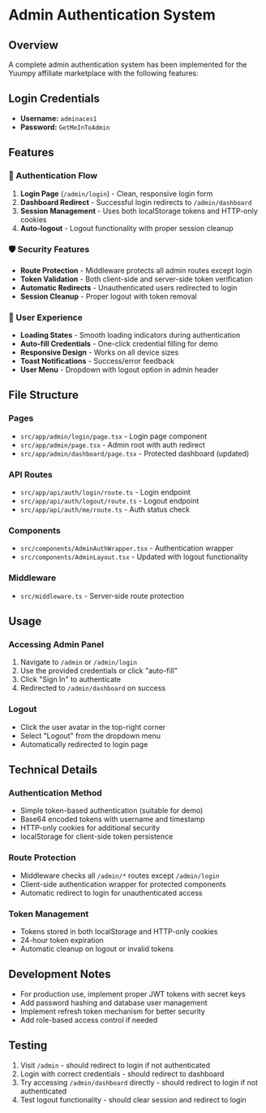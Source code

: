 # Admin Authentication System

## Overview
A complete admin authentication system has been implemented for the Yuumpy affiliate marketplace with the following features:

## Login Credentials
- **Username:** `adminaces1`
- **Password:** `GetMeInToAdmin`

## Features

### 🔐 Authentication Flow
1. **Login Page** (`/admin/login`) - Clean, responsive login form
2. **Dashboard Redirect** - Successful login redirects to `/admin/dashboard`
3. **Session Management** - Uses both localStorage tokens and HTTP-only cookies
4. **Auto-logout** - Logout functionality with proper session cleanup

### 🛡️ Security Features
- **Route Protection** - Middleware protects all admin routes except login
- **Token Validation** - Both client-side and server-side token verification
- **Automatic Redirects** - Unauthenticated users redirected to login
- **Session Cleanup** - Proper logout with token removal

### 🎨 User Experience
- **Loading States** - Smooth loading indicators during authentication
- **Auto-fill Credentials** - One-click credential filling for demo
- **Responsive Design** - Works on all device sizes
- **Toast Notifications** - Success/error feedback
- **User Menu** - Dropdown with logout option in admin header

## File Structure

### Pages
- `src/app/admin/login/page.tsx` - Login page component
- `src/app/admin/page.tsx` - Admin root with auth redirect
- `src/app/admin/dashboard/page.tsx` - Protected dashboard (updated)

### API Routes
- `src/app/api/auth/login/route.ts` - Login endpoint
- `src/app/api/auth/logout/route.ts` - Logout endpoint  
- `src/app/api/auth/me/route.ts` - Auth status check

### Components
- `src/components/AdminAuthWrapper.tsx` - Authentication wrapper
- `src/components/AdminLayout.tsx` - Updated with logout functionality

### Middleware
- `src/middleware.ts` - Server-side route protection

## Usage

### Accessing Admin Panel
1. Navigate to `/admin` or `/admin/login`
2. Use the provided credentials or click "auto-fill"
3. Click "Sign In" to authenticate
4. Redirected to `/admin/dashboard` on success

### Logout
- Click the user avatar in the top-right corner
- Select "Logout" from the dropdown menu
- Automatically redirected to login page

## Technical Details

### Authentication Method
- Simple token-based authentication (suitable for demo)
- Base64 encoded tokens with username and timestamp
- HTTP-only cookies for additional security
- localStorage for client-side token persistence

### Route Protection
- Middleware checks all `/admin/*` routes except `/admin/login`
- Client-side authentication wrapper for protected components
- Automatic redirect to login for unauthenticated access

### Token Management
- Tokens stored in both localStorage and HTTP-only cookies
- 24-hour token expiration
- Automatic cleanup on logout or invalid tokens

## Development Notes
- For production use, implement proper JWT tokens with secret keys
- Add password hashing and database user management
- Implement refresh token mechanism for better security
- Add role-based access control if needed

## Testing
1. Visit `/admin` - should redirect to login if not authenticated
2. Login with correct credentials - should redirect to dashboard
3. Try accessing `/admin/dashboard` directly - should redirect to login if not authenticated
4. Test logout functionality - should clear session and redirect to login